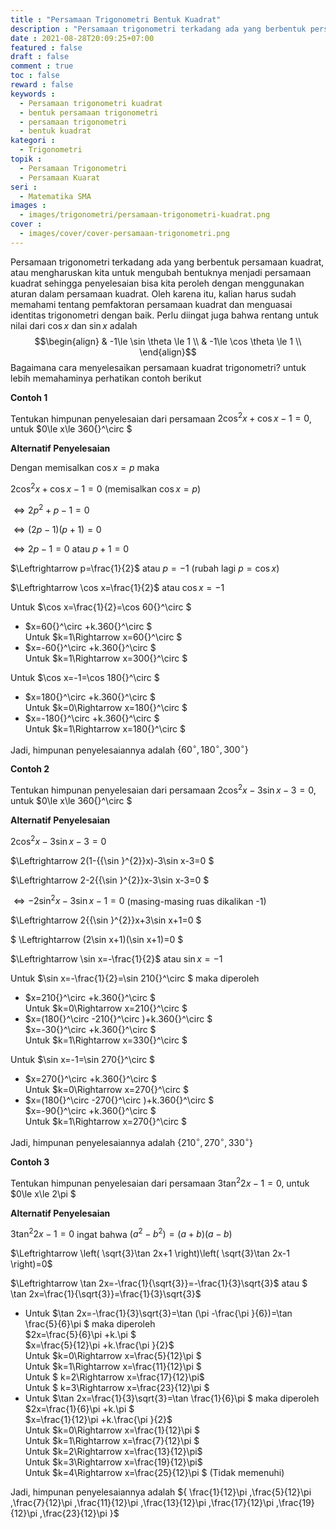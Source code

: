 ```yaml
---
title : "Persamaan Trigonometri Bentuk Kuadrat"
description : "Persamaan trigonometri terkadang ada yang berbentuk persamaan kuadrat, atau mengharuskan kita untuk mengubah bentuknya menjadi persamaan kuadrat sehingga penyelesaian bisa kita peroleh dengan menggunakan aturan dalam persamaan kuadrat. Oleh karena itu, kalian harus sudah memahami tentang pemfaktoran persamaan kuadrat dan menguasai identitas trigonometri dengan baik."
date : 2021-08-28T20:09:25+07:00
featured : false
draft : false
comment : true
toc : false
reward : false
keywords : 
  - Persamaan trigonometri kuadrat
  - bentuk persamaan trigonometri
  - persamaan trigonometri 
  - bentuk kuadrat
kategori : 
  - Trigonometri
topik :
  - Persamaan Trigonometri
  - Persamaan Kuarat
seri : 
  - Matematika SMA
images : 
  - images/trigonometri/persamaan-trigonometri-kuadrat.png
cover : 
  - images/cover/cover-persamaan-trigonometri.png
---
```


Persamaan trigonometri terkadang ada yang berbentuk persamaan kuadrat, atau mengharuskan kita untuk mengubah bentuknya menjadi persamaan kuadrat sehingga penyelesaian bisa kita peroleh dengan menggunakan aturan dalam persamaan kuadrat. Oleh karena itu, kalian harus sudah memahami tentang pemfaktoran persamaan kuadrat dan menguasai identitas trigonometri dengan baik.
Perlu diingat juga bahwa rentang untuk nilai dari $\cos x$ dan $\sin x$ adalah 
$$\begin{align}
  & -1\le \sin \theta \le 1 \\ 
 & -1\le \cos \theta \le 1 \\ 
\end{align}$$
Bagaimana cara menyelesaikan persamaan kuadrat trigonometri? untuk lebih memahaminya perhatikan contoh berikut

**Contoh 1**

Tentukan himpunan penyelesaian dari persamaan $2{{\cos }^{2}}x+\cos x-1=0$, untuk $0\le x\le 360{}^\circ $

**Alternatif Penyelesaian**

Dengan memisalkan $\cos x=p$ maka

$2{{\cos }^{2}}x+\cos x-1=0$ (memisalkan $\cos x=p$)

$\Leftrightarrow 2{{p}^{2}}+p-1=0$

$\Leftrightarrow (2p-1)(p+1)=0$

$\Leftrightarrow 2p-1=0$ atau $p+1=0$

$\Leftrightarrow p=\frac{1}{2}$ atau $p=-1$ (rubah lagi $p=\cos x$)

$\Leftrightarrow \cos x=\frac{1}{2}$ atau $\cos x=-1$

Untuk $\cos x=\frac{1}{2}=\cos 60{}^\circ $
- $x=60{}^\circ +k.360{}^\circ $
\
Untuk $k=1\Rightarrow x=60{}^\circ $
- $x=-60{}^\circ +k.360{}^\circ $
\
Untuk $k=1\Rightarrow x=300{}^\circ $

Untuk $\cos x=-1=\cos 180{}^\circ $
- $x=180{}^\circ +k.360{}^\circ $ 
\
Untuk $k=0\Rightarrow x=180{}^\circ $
- $x=-180{}^\circ +k.360{}^\circ $ 
\
Untuk $k=1\Rightarrow x=180{}^\circ $

Jadi, himpunan penyelesaiannya adalah $\{60{}^\circ ,180{}^\circ ,300{}^\circ \}$

**Contoh 2**

Tentukan himpunan penyelesaian dari persamaan $2{{\cos }^{2}}x-3\sin x-3=0$, untuk $0\le x\le 360{}^\circ $

**Alternatif Penyelesaian**

$2{{\cos }^{2}}x-3\sin x-3=0$ 

$\Leftrightarrow 2(1-{{\sin }^{2}}x)-3\sin x-3=0 $

$\Leftrightarrow 2-2{{\sin }^{2}}x-3\sin x-3=0 $

$\Leftrightarrow -2{{\sin }^{2}}x-3\sin x-1=0$ (masing-masing ruas dikalikan -1)

$\Leftrightarrow 2{{\sin }^{2}}x+3\sin x+1=0 $

$ \Leftrightarrow (2\sin x+1)(\sin x+1)=0 $

$\Leftrightarrow \sin x=-\frac{1}{2}$ atau $\sin x=-1$

Untuk $\sin x=-\frac{1}{2}=\sin 210{}^\circ $ maka diperoleh
- $x=210{}^\circ +k.360{}^\circ $ 
\
Untuk $k=0\Rightarrow x=210{}^\circ $
- $x=(180{}^\circ -210{}^\circ )+k.360{}^\circ $ 
\
$x=-30{}^\circ +k.360{}^\circ $
\
Untuk $k=1\Rightarrow x=330{}^\circ $

Untuk $\sin x=-1=\sin 270{}^\circ $
- $x=270{}^\circ +k.360{}^\circ $
\
Untuk $k=0\Rightarrow x=270{}^\circ $
- $x=(180{}^\circ -270{}^\circ )+k.360{}^\circ $
\
$x=-90{}^\circ +k.360{}^\circ $
\
Untuk $k=1\Rightarrow x=270{}^\circ $

Jadi, himpunan penyelesaiannya adalah $\{210{}^\circ ,270{}^\circ ,330{}^\circ \}$

**Contoh 3**

Tentukan himpunan penyelesaian dari persamaan $3{{\tan }^{2}}2x-1=0$, untuk $0\le x\le 2\pi $

**Alternatif Penyelesaian**

$3{{\tan }^{2}}2x-1=0$ ingat bahwa $({{a}^{2}}-{{b}^{2}})=(a+b)(a-b)$

$\Leftrightarrow \left( \sqrt{3}\tan 2x+1 \right)\left( \sqrt{3}\tan 2x-1 \right)=0$

$\Leftrightarrow \tan 2x=-\frac{1}{\sqrt{3}}=-\frac{1}{3}\sqrt{3}$ atau $ \tan 2x=\frac{1}{\sqrt{3}}=\frac{1}{3}\sqrt{3}$

- Untuk $\tan 2x=-\frac{1}{3}\sqrt{3}=\tan (\pi -\frac{\pi }{6})=\tan \frac{5}{6}\pi $ maka diperoleh
\
$2x=\frac{5}{6}\pi +k.\pi $
\
$x=\frac{5}{12}\pi +k.\frac{\pi }{2}$
\
Untuk $k=0\Rightarrow x=\frac{5}{12}\pi $
\
Untuk $k=1\Rightarrow x=\frac{11}{12}\pi $
\
Untuk $ k=2\Rightarrow x=\frac{17}{12}\pi$
\
Untuk $ k=3\Rightarrow x=\frac{23}{12}\pi $
- Untuk $\tan 2x=\frac{1}{3}\sqrt{3}=\tan \frac{1}{6}\pi $ maka diperoleh
\
$2x=\frac{1}{6}\pi +k.\pi $
\
$x=\frac{1}{12}\pi +k.\frac{\pi }{2}$
\
Untuk $k=0\Rightarrow x=\frac{1}{12}\pi $
\
Untuk $k=1\Rightarrow x=\frac{7}{12}\pi $
\
Untuk $k=2\Rightarrow x=\frac{13}{12}\pi$
\
Untuk $k=3\Rightarrow x=\frac{19}{12}\pi$
\
Untuk $k=4\Rightarrow x=\frac{25}{12}\pi $ (Tidak memenuhi)

Jadi, himpunan penyelesaiannya adalah 
${ \frac{1}{12}\pi ,\frac{5}{12}\pi ,\frac{7}{12}\pi ,\frac{11}{12}\pi ,\frac{13}{12}\pi ,\frac{17}{12}\pi ,\frac{19}{12}\pi ,\frac{23}{12}\pi }$

